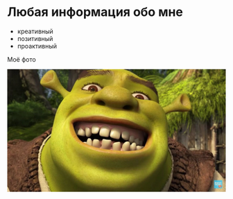 # Любая информация обо мне

* креативный
* позитивный
* проактивный

Моё фото
  
![my foto](my_photo.jpg)